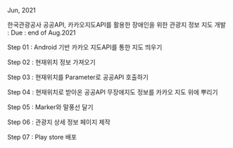 Jun, 2021

한국관광공사 공공API, 카카오지도API를 활용한 장애인을 위한 관광지 정보 지도 개발 : Due : end of Aug.2021




Step 01 : Android 기반 카카오 지도API를 통한 지도 띄우기

Step 02 : 현재위치 정보 가져오기

Step 03 : 현재위치를 Parameter로 공공API 호출하기

Step 04 : 현재위치로 받아온 공공API 무장애지도 정보를 카카오 지도 위에 뿌리기

Step 05 : Marker와 말풍선 달기

Step 06 : 관광지 상세 정보 페이지 제작

Step 07 : Play store 배포
